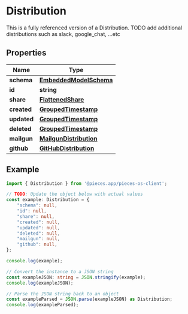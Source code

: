 
# Distribution

This is a fully referenced version of a Distribution. TODO add additional distributions such as slack, google_chat, ...etc

## Properties

Name | Type
------------ | -------------
**schema** | [**EmbeddedModelSchema**](EmbeddedModelSchema)
**id** | **string**
**share** | [**FlattenedShare**](FlattenedShare)
**created** | [**GroupedTimestamp**](GroupedTimestamp)
**updated** | [**GroupedTimestamp**](GroupedTimestamp)
**deleted** | [**GroupedTimestamp**](GroupedTimestamp)
**mailgun** | [**MailgunDistribution**](MailgunDistribution)
**github** | [**GitHubDistribution**](GitHubDistribution)

## Example

```typescript
import { Distribution } from '@pieces.app/pieces-os-client';

// TODO: Update the object below with actual values
const example: Distribution = {
    "schema": null,
    "id": null,
    "share": null,
    "created": null,
    "updated": null,
    "deleted": null,
    "mailgun": null,
    "github": null,
};

console.log(example);

// Convert the instance to a JSON string
const exampleJSON: string = JSON.stringify(example);
console.log(exampleJSON);

// Parse the JSON string back to an object
const exampleParsed = JSON.parse(exampleJSON) as Distribution;
console.log(exampleParsed);
```


